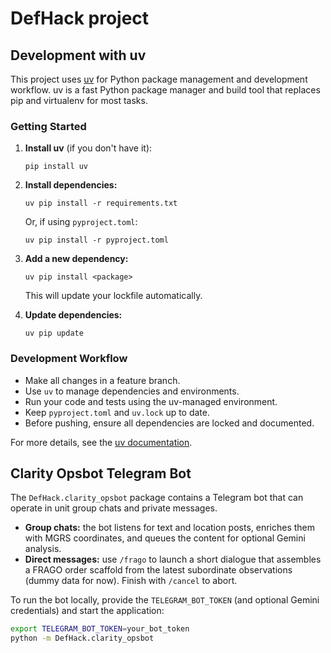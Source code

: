 # DefHack project


## Development with uv

This project uses [uv](https://github.com/astral-sh/uv) for Python package management and development workflow. uv is a fast Python package manager and build tool that replaces pip and virtualenv for most tasks.

### Getting Started

1. **Install uv** (if you don't have it):
	```pwsh
	pip install uv
	```

2. **Install dependencies:**
	```pwsh
	uv pip install -r requirements.txt
	```
	Or, if using `pyproject.toml`:
	```pwsh
	uv pip install -r pyproject.toml
	```

3. **Add a new dependency:**
	```pwsh
	uv pip install <package>
	```
	This will update your lockfile automatically.

4. **Update dependencies:**
	```pwsh
	uv pip update
	```

### Development Workflow

- Make all changes in a feature branch.
- Use `uv` to manage dependencies and environments.
- Run your code and tests using the uv-managed environment.
- Keep `pyproject.toml` and `uv.lock` up to date.
- Before pushing, ensure all dependencies are locked and documented.

For more details, see the [uv documentation](https://github.com/astral-sh/uv).


## Clarity Opsbot Telegram Bot

The `DefHack.clarity_opsbot` package contains a Telegram bot that can operate in unit group chats and private messages.

- **Group chats:** the bot listens for text and location posts, enriches them with MGRS coordinates, and queues the content for optional Gemini analysis.
- **Direct messages:** use `/frago` to launch a short dialogue that assembles a FRAGO order scaffold from the latest subordinate observations (dummy data for now). Finish with `/cancel` to abort.

To run the bot locally, provide the `TELEGRAM_BOT_TOKEN` (and optional Gemini credentials) and start the application:

```bash
export TELEGRAM_BOT_TOKEN=your_bot_token
python -m DefHack.clarity_opsbot
```


